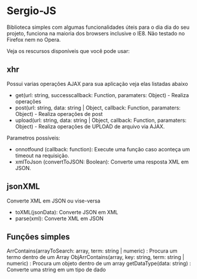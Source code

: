 # Sergio-JS
Biblioteca simples com algumas funcionalidades úteis para o dia dia do seu projeto, funciona na maioria dos browsers inclusive o IE8.
Não testado no Firefox nem no Opera.

Veja os rescursos disponíveis que você pode usar:

## xhr
Possui varias operações AJAX para sua aplicação veja elas listadas abaixo

- get(url: string, successcallback: Function, paramaters: Object) - Realiza operações 
- post(url: string, data: string | Object, callback: Function, paramaters: Object) - Realiza operações de post
- upload(url: string, data: string | Object, callback: Function, paramaters: Object) - Realiza operações de UPLOAD de arquivo via AJAX. 

Parametros possíveis:
- onnotfound (callback: function): Execute uma função caso aconteça um timeout na requisição.
- xmlToJson (convertToJSON: Boolean): Converte uma resposta XML em JSON.

## jsonXML

Converte XML em JSON ou vise-versa

- toXML(jsonData): Converte JSON em XML
- parse(xml): Converte XML em JSON


## Funções simples

ArrContains(arrayToSearch: array, term: string | numeric) : Procura um termo dentro de um Array
ObjArrContains(array, key: string, term: string | numeric) : Procura um objeto dentro de um array
getDataType(data: string) : Converte uma string em um tipo de dado
